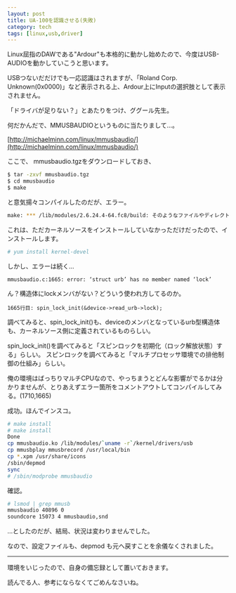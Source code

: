 ```yaml
---
layout: post
title: UA-100を認識させる(失敗)
category: tech
tags: [linux,usb,driver]
---
```


Linux屈指のDAWである"Ardour"も本格的に動かし始めたので、今度はUSB-AUDIOを動かしていこうと思います。

USBつないだだけでも一応認識はされますが、「Roland Corp. Unknown(0x0000)」など表示される上、Ardour上にInputの選択肢として表示されません。

「ドライバが足りない？」とあたりをつけ、ググール先生。

何だかんだで、MMUSBAUDIOというものに当たりまして…。

[http://michaelminn.com/linux/mmusbaudio/](http://michaelminn.com/linux/mmusbaudio/)

ここで、 mmusbaudio.tgzをダウンロードしておき、

```bash
$ tar -zxvf mmusbaudio.tgz
$ cd mmusbaudio
$ make
```

と意気揚々コンパイルしたのだが、エラー。

```bash
make: *** /lib/modules/2.6.24.4-64.fc8/build: そのようなファイルやディレクトリはありません. 中止.
```

これは、ただカーネルソースをインストールしていなかっただけだったので、インストールします。

```bash
# yum install kernel-devel
```

しかし、エラーは続く…

```
mmusbaudio.c:1665: error: ‘struct urb’ has no member named ‘lock’
```

ん？構造体にlockメンバがない？どういう使われ方してるのか。

```
1665行目: spin_lock_init(&device->read_urb->lock);
```

調べてみると、spin_lock_init()も、deviceのメンバとなっているurb型構造体も、カーネルソース側に定義されているものらしい。

spin_lock_init()を調べてみると「スピンロックを初期化（ロック解放状態）する」らしい。
スピンロックを調べてみると「マルチプロセッサ環境での排他制御の仕組み」らしい。

俺の環境はばっちりマルチCPUなので、やっちまうとどんな影響がでるかは分かりませんが、とりあえずエラー箇所をコメントアウトしてコンパイルしてみる。(1710,1665)

成功。ほんでインスコ。

```bash
# make install
# make install
Done
cp mmusbaudio.ko /lib/modules/`uname -r`/kernel/drivers/usb
cp mmusbplay mmusbrecord /usr/local/bin
cp *.xpm /usr/share/icons
/sbin/depmod
sync
# /sbin/modprobe mmusbaudio
```

確認。

```bash
# lsmod | grep mmusb
mmusbaudio 40896 0
soundcore 15073 4 mmusbaudio,snd
```

…としたのだが、結局、状況は変わりませんでした。

なので、設定ファイルも、depmod も元へ戻すことを余儀なくされました。

---

環境をいじったので、自身の備忘録として置いておきます。

読んでる人、参考にならなくてごめんなさいね。

